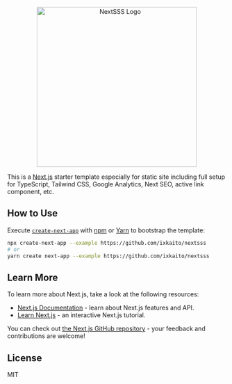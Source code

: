 <div align="center">
  <p><img width="368" alt="NextSSS Logo" src="https://user-images.githubusercontent.com/5457539/122671434-7f736000-d201-11eb-8d7f-249cd346cb96.png"></p>
</div>

This is a [Next.js](https://nextjs.org/) starter template especially for static site including full setup for TypeScript, Tailwind CSS, Google Analytics, Next SEO, active link component, etc.

## How to Use

Execute [`create-next-app`](https://github.com/vercel/next.js/tree/canary/packages/create-next-app) with [npm](https://docs.npmjs.com/cli/init) or [Yarn](https://yarnpkg.com/lang/en/docs/cli/create/) to bootstrap the template:

```bash
npx create-next-app --example https://github.com/ixkaito/nextsss
# or
yarn create next-app --example https://github.com/ixkaito/nextsss
```

## Learn More

To learn more about Next.js, take a look at the following resources:

- [Next.js Documentation](https://nextjs.org/docs) - learn about Next.js features and API.
- [Learn Next.js](https://nextjs.org/learn) - an interactive Next.js tutorial.

You can check out [the Next.js GitHub repository](https://github.com/vercel/next.js/) - your feedback and contributions are welcome!

## License

MIT
